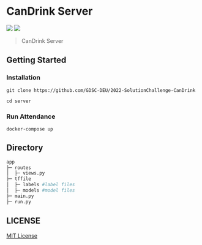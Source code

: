 # CanDrink Server
<a href="https://www.docker.com/"><img src="https://img.shields.io/badge/Docker-2496ED?style=for-the-badge&logo=Docker&logoColor=white"/></a>
<a href="https://fastapi.tiangolo.com/ko/"><img src="https://img.shields.io/badge/FastAPI-009688?style=for-the-badge&logo=FastAPI&logoColor=white"/></a>

>CanDrink Server

## Getting Started  

### Installation

<pre><code>git clone https://github.com/GDSC-DEU/2022-SolutionChallenge-CanDrink

cd server
</code></pre>

### Run Attendance

<pre><code>docker-compose up</code></pre>

## Directory

```sh
app
├─ routes
│  ├─ views.py
├─ tffile
│  ├─ labels #label files
│  ├─ models #model files
├─ main.py
├─ run.py
```

## LICENSE

[MIT License](./LICENSE)
